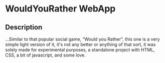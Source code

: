 # WouldYouRather WebApp

## Description

...Similar to that popular social game, “Would you Rather”, this one is a very simple light version of it, it's not any better or anything of that sort, it was solely made for experimental purposes, a standalone project with HTML, CSS, a bit of javascript, and some love.
